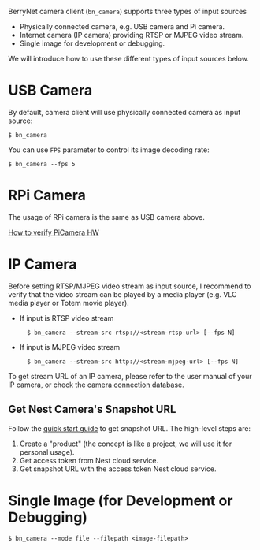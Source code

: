BerryNet camera client (`bn_camera`) supports three types of input sources

* Physically connected camera, e.g. USB camera and Pi camera.
* Internet camera (IP camera) providing RTSP or MJPEG video stream.
* Single image for development or debugging.

We will introduce how to use these different types of input sources below.

# USB Camera

By default, camera client will use physically connected camera as input source:

```
$ bn_camera
```

You can use `FPS` parameter to control its image decoding rate:

```
$ bn_camera --fps 5
```

# RPi Camera

The usage of RPi camera is the same as USB camera above.

[How to verify PiCamera HW](https://projects.raspberrypi.org/en/projects/getting-started-with-picamera/5)

# IP Camera

Before setting RTSP/MJPEG video stream as input source, I recommend to verify that the video stream can be played by a media player (e.g. VLC media player or Totem movie player).

* If input is RTSP video stream

        $ bn_camera --stream-src rtsp://<stream-rtsp-url> [--fps N]

* If input is MJPEG video stream

        $ bn_camera --stream-src http://<stream-mjpeg-url> [--fps N]

To get stream URL of an IP camera, please refer to the user manual of your IP camera, or check the [camera connection database](https://www.ispyconnect.com/sources.aspx).

## Get Nest Camera's Snapshot URL

Follow the [quick start guide](https://codelabs.developers.google.com/codelabs/wwn-api-quickstart/#0) to get snapshot URL. The high-level steps are:

1. Create a "product" (the concept is like a project, we will use it for personal usage).
1. Get access token from Nest cloud service.
1. Get snapshot URL with the access token Nest cloud service.

# Single Image (for Development or Debugging)

```
$ bn_camera --mode file --filepath <image-filepath>
```
